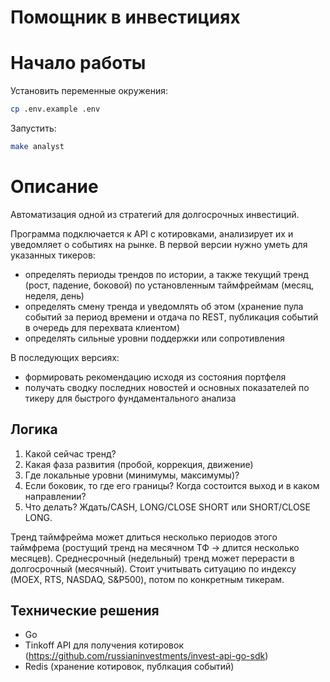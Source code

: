 # Помощник в инвестициях

# Начало работы

Установить переменные окружения:

```sh
cp .env.example .env
```

Запустить:

```sh
make analyst
```

# Описание

Автоматизация одной из стратегий для долгосрочных инвестиций.

Программа подключается к API с котировками, анализирует их и уведомляет о событиях на рынке.
В первой версии нужно уметь для указанных тикеров:

 - определять периоды трендов по истории, а также текущий тренд (рост, падение, боковой) по установленным таймфреймам (месяц, неделя, день)
 - определять смену тренда и уведомлять об этом (хранение пула событий за период времени и отдача по REST, публикация событий в очередь для перехвата клиентом)
 - определять сильные уровни поддержки или сопротивления

В последующих версиях:

 - формировать рекомендацию исходя из состояния портфеля
 - получать сводку последних новостей и основных показателей по тикеру для быстрого фундаментального анализа

## Логика

1. Какой сейчас тренд?
2. Какая фаза развития (пробой, коррекция, движение)
3. Где локальные уровни (минимумы, максимумы)?
4. Если боковик, то где его границы? Когда состоится выход и в каком направлении?
5. Что делать? Ждать/CASH, LONG/CLOSE SHORT или SHORT/CLOSE LONG.

Тренд таймфрейма может длиться несколько периодов этого таймфрема (ростущий тренд на месячном ТФ -> длится несколько месяцев).
Среднесрочный (недельный) тренд может перерасти в долгосрочный (месячный).
Стоит учитывать ситуацию по индексу (MOEX, RTS, NASDAQ, S&P500), потом по конкретным тикерам.

## Технические решения

 - Go
 - Tinkoff API для получения котировок (https://github.com/russianinvestments/invest-api-go-sdk)
 - Redis (хранение котировок, публкация событий)

